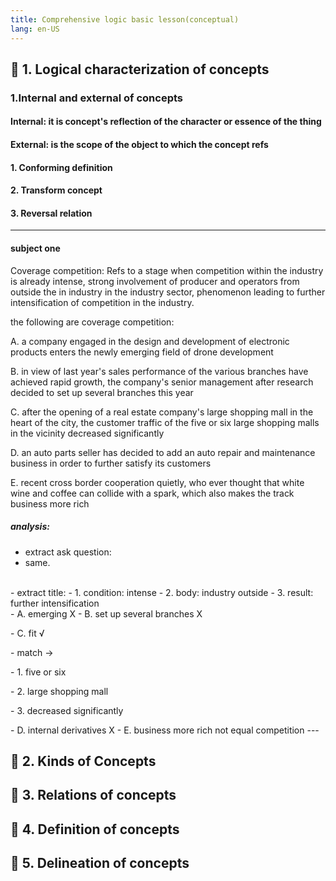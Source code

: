 ```yaml
---
title: Comprehensive logic basic lesson(conceptual)
lang: en-US
---
```


## 📄 1. Logical characterization of concepts


### 1.Internal and external of concepts

#### Internal: it is concept's reflection of the character or essence of the thing
#### External: is the scope of the object to which the concept refs

#### 1. Conforming definition

#### 2. Transform concept

#### 3. Reversal relation

---
#### subject one   
Coverage competition: Refs to a stage when competition within the industry is already intense, 
strong involvement of producer and operators from outside the in industry in the industry sector,
phenomenon leading to further intensification of competition in the industry.

the following are coverage competition:

A. a company engaged in the design and development of electronic products enters the newly emerging field of drone development

B. in view of last year's sales performance of the various branches have achieved rapid growth,
the company's senior management after research decided to set up several branches this year

C. after the opening of a real estate company's large shopping mall in the heart of the city,
the customer traffic of the five or six large shopping malls in the vicinity decreased significantly

D. an auto parts seller has decided to add an auto repair and maintenance business in order to further satisfy its customers

E. recent cross border cooperation quietly, who ever thought that white wine and coffee can collide with a spark,
which also makes the track business more rich

##### analysis:
- extract ask question:
- same.
<br>
- extract title:
- 1. condition: intense 
- 2. body: industry outside
- 3. result: further intensification
<br>
- A. emerging X
- B. set up several branches X <p/>
- C. fit √ <p/>
- match -> <p/>
- 1. five or six <p/>
- 2. large shopping mall <p/>
- 3. decreased significantly <p/>
- D. internal derivatives X
- E. business more rich not equal competition 
---

## 📄 2. Kinds of Concepts

## 📄 3. Relations of concepts

## 📄 4. Definition of concepts

## 📄 5. Delineation of concepts

